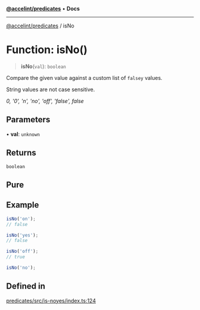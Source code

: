 [**@accelint/predicates**](../README.md) • **Docs**

***

[@accelint/predicates](../README.md) / isNo

# Function: isNo()

> **isNo**(`val`): `boolean`

Compare the given value against a custom list of `falsey` values.

String values are not case sensitive.

_0, '0', 'n', 'no', 'off', 'false', false_

## Parameters

• **val**: `unknown`

## Returns

`boolean`

## Pure

## Example

```ts
isNo('on');
// false

isNo('yes');
// false

isNo('off');
// true

isNo('no');
```

## Defined in

[predicates/src/is-noyes/index.ts:124](https://github.com/gohypergiant/standard-toolkit/blob/7f574e64e57e697a3e2daabb1b78393aca67cb22/packages/predicates/src/is-noyes/index.ts#L124)
